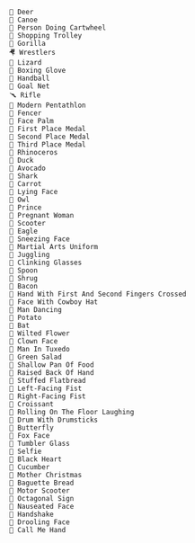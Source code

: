     🦌 Deer
    🛶 Canoe
    🤸 Person Doing Cartwheel
    🛒 Shopping Trolley
    🦍 Gorilla
    🤻 Wrestlers
    🦎 Lizard
    🤼 Boxing Glove
    🤿 Handball
    🥅 Goal Net
    🥆 Rifle
    🥠 Modern Pentathlon
    🥡 Fencer
    🤦 Face Palm
    🥇 First Place Medal
    🥈 Second Place Medal
    🥉 Third Place Medal
    🦏 Rhinoceros
    🦆 Duck
    🥑 Avocado
    🦈 Shark
    🥕 Carrot
    🤥 Lying Face
    🦉 Owl
    🤴 Prince
    🤰 Pregnant Woman
    🛴 Scooter
    🦅 Eagle
    🤧 Sneezing Face
    🤽 Martial Arts Uniform
    🤹 Juggling
    🥂 Clinking Glasses
    🥄 Spoon
    🤷 Shrug
    🥓 Bacon
    🤞 Hand With First And Second Fingers Crossed
    🤠 Face With Cowboy Hat
    🕺 Man Dancing
    🥔 Potato
    🦇 Bat
    🥀 Wilted Flower
    🤡 Clown Face
    🤵 Man In Tuxedo
    🥗 Green Salad
    🥘 Shallow Pan Of Food
    🤚 Raised Back Of Hand
    🥙 Stuffed Flatbread
    🤛 Left-Facing Fist
    🤜 Right-Facing Fist
    🥐 Croissant
    🤣 Rolling On The Floor Laughing
    🤺 Drum With Drumsticks
    🦋 Butterfly
    🦊 Fox Face
    🥃 Tumbler Glass
    🤳 Selfie
    🖤 Black Heart
    🥒 Cucumber
    🤶 Mother Christmas
    🥖 Baguette Bread
    🛵 Motor Scooter
    🛑 Octagonal Sign
    🤢 Nauseated Face
    🤝 Handshake
    🤤 Drooling Face
    🤙 Call Me Hand
